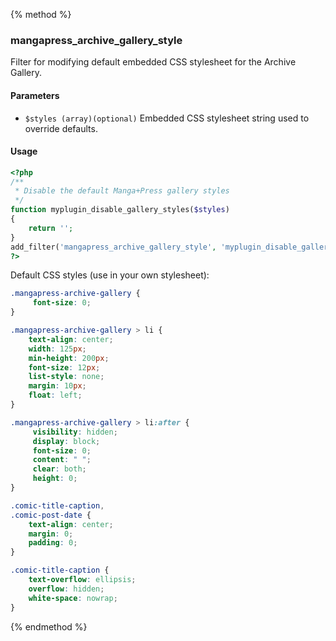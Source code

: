 {% method %}

### mangapress_archive_gallery_style

Filter for modifying default embedded CSS stylesheet for the Archive Gallery.

#### Parameters

* `$styles (array)(optional)` Embedded CSS stylesheet string used to override defaults.

#### Usage
```php
<?php
/**
 * Disable the default Manga+Press gallery styles
 */
function myplugin_disable_gallery_styles($styles)
{
    return '';
}
add_filter('mangapress_archive_gallery_style', 'myplugin_disable_gallery_styles');
?>
```

Default CSS styles (use in your own stylesheet):

```css
.mangapress-archive-gallery {
     font-size: 0;
}

.mangapress-archive-gallery > li {
    text-align: center;
    width: 125px;
    min-height: 200px;
    font-size: 12px;
    list-style: none;
    margin: 10px;
    float: left;
}

.mangapress-archive-gallery > li:after {
     visibility: hidden;
     display: block;
     font-size: 0;
     content: " ";
     clear: both;
     height: 0;
}

.comic-title-caption,
.comic-post-date {
    text-align: center;
    margin: 0;
    padding: 0;
}

.comic-title-caption {
    text-overflow: ellipsis;
    overflow: hidden;
    white-space: nowrap;
}
```

{% endmethod %}

